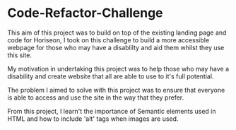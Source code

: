 # Code-Refactor-Challenge
This aim of this project was to build on top of the existing landing page and code for Horiseon, I took on this challenge to build a more accessible webpage for those who may have a disablilty and aid them whilst they use this site. 

My motivation in undertaking this project was to help those who may have a disability and create website that all are able to use to it's full potential.

The problem I aimed to solve with this project was to ensure that everyone is able to access and use the site in the way that they prefer. 

From this project, I learn't the importance of Semantic elements used in HTML and how to include 'alt' tags when images are used. 
